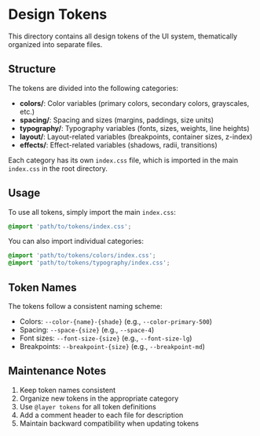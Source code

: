 # Design Tokens

This directory contains all design tokens of the UI system, thematically organized into separate files.

## Structure

The tokens are divided into the following categories:

- **colors/**: Color variables (primary colors, secondary colors, grayscales, etc.)
- **spacing/**: Spacing and sizes (margins, paddings, size units)
- **typography/**: Typography variables (fonts, sizes, weights, line heights)
- **layout/**: Layout-related variables (breakpoints, container sizes, z-index)
- **effects/**: Effect-related variables (shadows, radii, transitions)

Each category has its own `index.css` file, which is imported in the main `index.css` in the root directory.

## Usage

To use all tokens, simply import the main `index.css`:

```css
@import 'path/to/tokens/index.css';
```

You can also import individual categories:

```css
@import 'path/to/tokens/colors/index.css';
@import 'path/to/tokens/typography/index.css';
```

## Token Names

The tokens follow a consistent naming scheme:

- Colors: `--color-{name}-{shade}` (e.g., `--color-primary-500`)
- Spacing: `--space-{size}` (e.g., `--space-4`)
- Font sizes: `--font-size-{size}` (e.g., `--font-size-lg`)
- Breakpoints: `--breakpoint-{size}` (e.g., `--breakpoint-md`)

## Maintenance Notes

1. Keep token names consistent
2. Organize new tokens in the appropriate category
3. Use `@layer tokens` for all token definitions
4. Add a comment header to each file for description
5. Maintain backward compatibility when updating tokens 